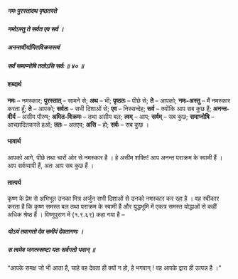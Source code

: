 ##### नमः पुरस्तादथ पृष्ठतस्ते
##### नमोऽस्तु ते सर्वत एव सर्व ।
##### अनन्तवीर्यामितविक्रमस्त्वं
##### सर्वं समाप्नोषि ततोऽसि सर्वः ॥ ४० ॥

#### शब्दार्थ

**नमः** – नमस्कार; **पुरस्तात्** – सामने से; **अथ** – भी; **पृष्ठतः** – पीछे से; **ते** – आपको; **नमः-अस्तु** – मैं नमस्कार करता हूँ; **ते** – आपको; **सर्वतः** – सभी दिशाओं से; **एव** – निस्सन्देह; **सर्व** – क्योंकि आप सब कुछ हैं; **अनन्त-वीर्य** – असीम पौरुष; **अमित-विक्रमः** – तथा असीम बल; **त्वम्** – आप; **सर्वम्** – सब कुछ; **समाप्नोषि** – आच्छादितकरते हओ; **ततः** – अतएव; **असि** – हो; **सर्वः** – सब कुछ ।

#### भावार्थ

आपको आगे, पीछे तथा चारों ओर से नमस्कार है । हे असीम शक्ति! आप अनन्त पराक्रम के स्वामी हैं । आप सर्वव्यापी हैं, अतः आप सब कुछ हैं ।

#### तात्पर्य

कृष्ण के प्रेम से अभिभूत उनका मित्र अर्जुन सभी दिशाओं से उनको नमस्कार कर रहा है । वह स्वीकार करता है कि कृष्ण समस्त बल तथा पराक्रम के स्वामी हैं और युद्धभूमि में एकत्र समस्त योद्धाओं से कहीं अधिक श्रेष्ठ हैं । विष्णुपुराण में (१.९.६९) कहा गया है –

##### योऽयं तवागतो देव समीपं देवतागणः ।
##### स त्वमेव जगत्स्स्रष्टा यतः सर्वगतो भवान् ॥

“आपके समक्ष जो भी आता है, चाहे वह देवता ही क्यों न हो, हे भगवान् ! वह आपके द्वारा ही उत्पन्न है ।”